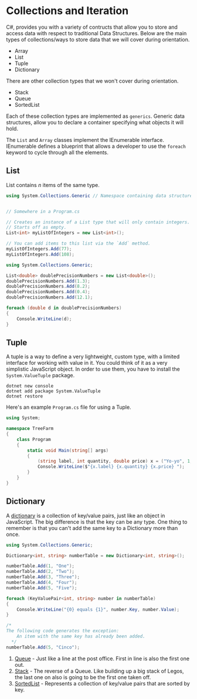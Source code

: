 # Collections and Iteration

C#, provides you with a variety of contructs that allow you to store and access data with respect to traditional Data Structures. Below are the main types of collections/ways to store data that we will cover during orientation.

- Array
- List
- Tuple
- Dictionary

There are other collection types that we won't cover during orientation.

- Stack
- Queue
- SortedList

Each of these collection types are implemented as `generics`. Generic data structures, allow you to declare a container specifying what objects it will hold.

The `List` and `Array` classes implement the IEnumerable interface. IEnumerable defines a blueprint that allows a developer to use the `foreach` keyword to cycle through all the elements.

## List

List contains *n* items of the same type.


```cs
using System.Collections.Generic // Namespace containing data structures


// Somewhere in a Program.cs

// Creates an instance of a List type that will only contain integers.
// Starts off as empty.
List<int> myListOfIntegers = new List<int>();

// You can add items to this list via the `Add` method.
myListOfIntegers.Add(77);
myListOfIntegers.Add(108);
```

```cs
using System.Collections.Generic;

List<double> doublePrecisionNumbers = new List<double>();
doublePrecisionNumbers.Add(1.3);
doublePrecisionNumbers.Add(8.2);
doublePrecisionNumbers.Add(0.4);
doublePrecisionNumbers.Add(12.1);

foreach (double d in doublePrecisionNumbers)
{
    Console.WriteLine(d);
}
```

## Tuple

A tuple is a way to define a very lightweight, custom type, with a limited interface for working with value in it. You could think of it as a very simplistic JavaScript object. In order to use them, you have to install the `System.ValueTuple` package.

```
dotnet new console
dotnet add package System.ValueTuple
dotnet restore
```

Here's an example `Program.cs` file for using a Tuple.

```cs
using System;

namespace TreeFarm
{
    class Program
    {
        static void Main(string[] args)
        {
            (string label, int quantity, double price) x = ("Yo-yo", 1, 9.04);
            Console.WriteLine($"{x.label} {x.quantity} {x.price} ");
        }
    }
}
```

## Dictionary

A [dictionary](https://msdn.microsoft.com/en-us/library/xfhwa508.aspx) is a collection of key/value pairs, just like an object in JavaScript. The big difference is that the key can be any type. One thing to remember is that you can't add the same key to a Dictionary more than once.

```cs
using System.Collections.Generic;

Dictionary<int, string> numberTable = new Dictionary<int, string>();

numberTable.Add(1, "One");
numberTable.Add(2, "Two");
numberTable.Add(3, "Three");
numberTable.Add(4, "Four");
numberTable.Add(5, "Five");

foreach (KeyValuePair<int, string> number in numberTable)
{
    Console.WriteLine("{0} equals {1}", number.Key, number.Value);
}

/*
The following code generates the exception:
    An item with the same key has already been added.
  */
numberTable.Add(5, "Cinco");
```

1. [Queue](https://msdn.microsoft.com/en-us/library/7977ey2c.aspx) - Just like a line at the post office. First in line is also the first one out.
1. [Stack](https://msdn.microsoft.com/en-us/library/3278tedw.aspx) - The reverse of a Queue. Like building up a big stack of Legos, the last one on also is going to be the first one taken off.
1. [SortedList](https://msdn.microsoft.com/en-us/library/ms132319.aspx) - Represents a collection of key/value pairs that are sorted by key.

